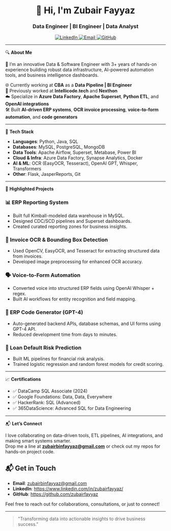 <h1 align="center">👋 Hi, I'm Zubair Fayyaz</h1>
<h3 align="center">Data Engineer | BI Engineer | Data Analyst</h3>

<p align="center">
  <a href="https://www.linkedin.com/in/zubairfayyaz" target="_blank">
    <img src="https://img.shields.io/badge/LinkedIn-zubairfayyaz-blue?style=flat&logo=linkedin" alt="LinkedIn" />
  </a>
  <a href="mailto:zubairbinfayyaz@gmail.com">
    <img src="https://img.shields.io/badge/Email-zubairbinfayyaz@gmail.com-red?style=flat&logo=gmail&logoColor=white" alt="Email" />
  </a>
  <a href="https://github.com/zubairfayyaz" target="_blank">
    <img src="https://img.shields.io/badge/GitHub-zubairfayyaz-black?style=flat&logo=github" alt="GitHub" />
  </a>
</p>

---

🔍 **About Me**

🎯 I’m an innovative Data & Software Engineer with 3+ years of hands-on experience building robust data infrastructure, AI-powered automation tools, and business intelligence dashboards.

🌐 Currently working at **CBA** as a **Data Pipeline | BI Engineer**  
🔁 Previously worked at **Intellicode.tech** and **Nexthon**  
☁️ Specialize in **Azure Data Factory**, **Apache Superset**, **Python ETL**, and **OpenAI integrations**  
🛠 Built **AI-driven ERP systems**, **OCR invoice processing**, **voice-to-form automation**, and **code generators**

---

🧰 **Tech Stack**

- **Languages**: Python, Java, SQL  
- **Databases**: MySQL, PostgreSQL, MongoDB  
- **Data Tools**: Apache Airflow, Superset, Metabase, Power BI  
- **Cloud & Infra**: Azure Data Factory, Synapse Analytics, Docker  
- **AI & ML**: OCR (EasyOCR, Tesseract), OpenAI GPT, Whisper, Transformers  
- **Other**: Flask, JasperReports, Git

---

🚀 **Highlighted Projects**

### 📊 ERP Reporting System
- Built full Kimball-modeled data warehouse in MySQL.
- Designed CDC/SCD pipelines and Superset dashboards.
- Created curated reporting zones for business insights.

### 🧾 Invoice OCR & Bounding Box Detection
- Used OpenCV, EasyOCR, and Tesseract for extracting structured data from invoices.
- Developed image preprocessing for enhanced OCR accuracy.

### 🗣️ Voice-to-Form Automation
- Converted voice into structured ERP fields using OpenAI Whisper + regex.
- Built AI workflows for entity recognition and field mapping.

### 🤖 ERP Code Generator (GPT-4)
- Auto-generated backend APIs, database schemas, and UI forms using GPT-4 API.
- Reduced development time from days to minutes.

### 🏦 Loan Default Risk Prediction
- Built ML pipelines for financial risk analysis.
- Trained logistic regression and random forest models for credit scoring.

---

📈 **Certifications**
- ✅ DataCamp SQL Associate (2024)  
- ✅ Google Foundations: Data, Data, Everywhere  
- ✅ HackerRank: SQL (Advanced)  
- ✅ 365DataScience: Advanced SQL for Data Engineering

---

📬 **Let’s Connect**

I love collaborating on data-driven tools, ETL pipelines, AI integrations, and making smart systems smarter.  
Drop me a line at **zubairbinfayyaz@gmail.com** or check out my repos for hands-on project code.

 


## 📬 Get in Touch

- **Email**:  zubairbinfayyaz@gmail.com  
- **LinkedIn**:  https://www.linkedin.com/in/zubairfayyaz/  
- **GitHub**:  https://github.com/zubairfayyaz 

Feel free to reach out for collaborations, consultations, or just to connect!

---

> "Transforming data into actionable insights to drive business success."
